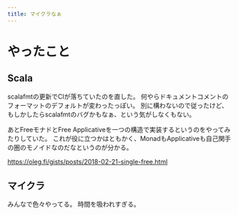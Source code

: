 ```yaml
---
title: マイクラなぁ
---
```


# やったこと

## Scala

scalafmtの更新でCIが落ちていたのを直した。
何やらドキュメントコメントのフォーマットのデフォルトが変わったっぽい。
別に構わないので従ったけど、もしかしたらscalafmtのバグかもなぁ、という気がしなくもない。

あとFreeモナドとFree Applicativeを一つの構造で実装するというのをやってみたりしていた。
これが役に立つかはともかく、MonadもApplicativeも自己関手の圏のモノイドなのだなというのが分かる。

<https://oleg.fi/gists/posts/2018-02-21-single-free.html>

## マイクラ

みんなで色々やってる。
時間を吸われすぎる。
